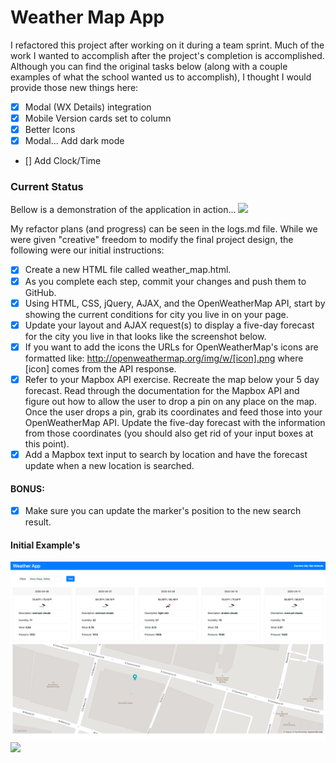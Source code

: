# Weather Map App

I refactored this project after working on it during a team sprint.  Much of the work I wanted to accomplish after the project's completion is accomplished.  Although you can find the original tasks below (along with a couple examples of what the school wanted us to accomplish), I thought I would provide those new things here:
- [X] Modal (WX Details) integration
- [X] Mobile Version cards set to column
- [X] Better Icons
- [X] Modal... Add dark mode
- [] Add Clock/Time

### Current Status
Bellow is a demonstration of the application in action...
![](img/wx_app_2022_04_17.gif)



My refactor plans (and progress) can be seen in the logs.md file.  While we were given "creative" freedom to modify the final project design, the following were our initial instructions:

- [X] Create a new HTML file called weather_map.html.
- [X] As you complete each step, commit your changes and push them to GitHub.
- [X] Using HTML, CSS, jQuery, AJAX, and the OpenWeatherMap API, start by showing the current conditions for city you live in on your page.
- [X] Update your layout and AJAX request(s) to display a five-day forecast for the city you live in that looks like the screenshot below.
- [X] If you want to add the icons the URLs for OpenWeatherMap's icons are formatted like: http://openweathermap.org/img/w/[icon].png where [icon] comes from the API response.
- [X] Refer to your Mapbox API exercise. Recreate the map below your 5 day forecast. Read through the documentation for the Mapbox API and figure out how to allow the user to drop a pin on any place on the map. Once the user drops a pin, grab its coordinates and feed those into your OpenWeatherMap API. Update the five-day forecast with the information from those coordinates (you should also get rid of your input boxes at this point).
- [X] Add a Mapbox text input to search by location and have the forecast update when a new location is searched.
#### BONUS: 
- [X] Make sure you can update the marker's position to the new search result.
#### Initial Example's 
![img.png](img/img.png)
![](img/5day-demo-map.gif)
